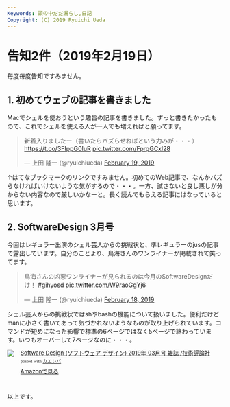```yaml
---
Keywords: 頭の中だだ漏らし,日記
Copyright: (C) 2019 Ryuichi Ueda
---
```


# 告知2件（2019年2月19日）

毎度毎度告知ですみません。

## 1. 初めてウェブの記事を書きました

Macでシェルを使おうという趣旨の記事を書きました。ずっと書きたかったもので、これでシェルを使える人が一人でも増えればと願ってます。

<blockquote class="twitter-tweet" data-partner="tweetdeck"><p lang="ja" dir="ltr">新着入りましたー（書いたらバズらせねばという力みが・・・）<a href="https://t.co/3FIppG0IuR">https://t.co/3FIppG0IuR</a> <a href="https://t.co/FprgGCxl28">pic.twitter.com/FprgGCxl28</a></p>&mdash; 上田 隆一 (@ryuichiueda) <a href="https://twitter.com/ryuichiueda/status/1097844951612678145?ref_src=twsrc%5Etfw">February 19, 2019</a></blockquote>
<script async src="https://platform.twitter.com/widgets.js" charset="utf-8"></script>


↑はてなブックマークのリンクですみません。初めてのWeb記事で、なんかバズらなければいけないような気がするので・・・。一方、試さないと良し悪しが分からない内容なので厳しいかなーと。長く読んでもらえる記事にはなっていると思います。


## 2. SoftwareDesign 3月号

今回はレギュラー出演のシェル芸人からの挑戦状と、準レギュラーのjusの記事で露出しています。自分のことより、鳥海さんのワンライナーが掲載されて笑ってます。

<blockquote class="twitter-tweet" data-partner="tweetdeck"><p lang="ja" dir="ltr">鳥海さんの凶悪ワンライナーが見られるのは今月のSoftwareDesignだけ！ <a href="https://twitter.com/hashtag/gihyosd?src=hash&amp;ref_src=twsrc%5Etfw">#gihyosd</a> <a href="https://t.co/W9raoGgYj6">pic.twitter.com/W9raoGgYj6</a></p>&mdash; 上田 隆一 (@ryuichiueda) <a href="https://twitter.com/ryuichiueda/status/1097462723850326017?ref_src=twsrc%5Etfw">February 18, 2019</a></blockquote>
<script async src="https://platform.twitter.com/widgets.js" charset="utf-8"></script>

シェル芸人からの挑戦状ではshやbashの機能について扱いました。便利だけどmanに小さく書いてあって気づかれないようなものが取り上げられています。コマンドが短めになった影響で標準の6ページではなく5ページで終わっています。いつもオーバーして7ページなのに・・・。

<div class="kaerebalink-box" style="text-align:left;padding-bottom:20px;font-size:small;zoom: 1;overflow: hidden;"><div class="kaerebalink-image" style="float:left;margin:0 15px 10px 0;"><a href="https://hb.afl.rakuten.co.jp/hgc/g0000015.awxh2d4b.g0000015.awxh36b1/kaereba_main_201902192226482739?pc=https%3A%2F%2Fproduct.rakuten.co.jp%2Fproduct%2F-%2F5634133f5b2d2a88ca5b7b3b6a53a8f5%2F&m=http%3A%2F%2Fm.product.rakuten.co.jp%2Fproduct%2F5634133f5b2d2a88ca5b7b3b6a53a8f5%2F" target="_blank" ><img src="https://thumbnail.image.rakuten.co.jp/ran/img/1001/0004/910/058/270/392/10010004910058270392_1.jpg?_ex=320x320" style="border: none;" /></a></div><div class="kaerebalink-info" style="line-height:120%;zoom: 1;overflow: hidden;"><div class="kaerebalink-name" style="margin-bottom:10px;line-height:120%"><a href="https://hb.afl.rakuten.co.jp/hgc/g0000015.awxh2d4b.g0000015.awxh36b1/kaereba_main_201902192226482739?pc=https%3A%2F%2Fproduct.rakuten.co.jp%2Fproduct%2F-%2F5634133f5b2d2a88ca5b7b3b6a53a8f5%2F&m=http%3A%2F%2Fm.product.rakuten.co.jp%2Fproduct%2F5634133f5b2d2a88ca5b7b3b6a53a8f5%2F" target="_blank" >Software Design (ソフトウェア デザイン) 2019年 03月号 雑誌 /技術評論社</a><div class="kaerebalink-powered-date" style="font-size:8pt;margin-top:5px;font-family:verdana;line-height:120%">posted with <a href="https://kaereba.com" rel="nofollow" target="_blank">カエレバ</a></div></div><div class="kaerebalink-detail" style="margin-bottom:5px;"></div><div class="kaerebalink-link1" style="margin-top:10px;"><div class="shoplinkamazon" style="margin:5px 0"><a href="https://www.amazon.co.jp/gp/search?keywords=software%20design&__mk_ja_JP=%E3%82%AB%E3%82%BF%E3%82%AB%E3%83%8A&tag=ryuichiueda-22" target="_blank" >Amazonで見る</a></div></div></div><div class="booklink-footer" style="clear: left"></div></div>



以上です。

